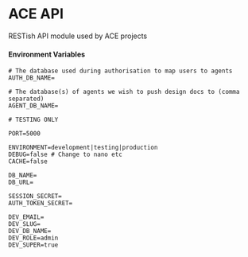 # ACE API

RESTish API module used by ACE projects

#### Environment Variables

    # The database used during authorisation to map users to agents
    AUTH_DB_NAME=

    # The database(s) of agents we wish to push design docs to (comma separated)
    AGENT_DB_NAME=

    # TESTING ONLY

    PORT=5000

    ENVIRONMENT=development|testing|production
    DEBUG=false # Change to nano etc
    CACHE=false

    DB_NAME=
    DB_URL=

    SESSION_SECRET=
    AUTH_TOKEN_SECRET=

    DEV_EMAIL=
    DEV_SLUG=
    DEV_DB_NAME=
    DEV_ROLE=admin
    DEV_SUPER=true
